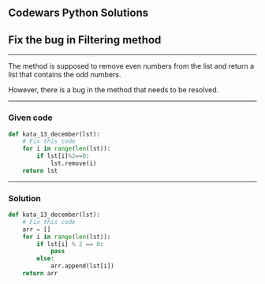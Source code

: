 
Codewars Python Solutions
---
## Fix the bug in Filtering method <br>
---
The method is supposed to remove even numbers from the list and return a list that contains the odd numbers.

However, there is a bug in the method that needs to be resolved.

---
### Given code
```python
def kata_13_december(lst): 
    # Fix this code
    for i in range(len(lst)): 
        if lst[i]%2==0: 
            lst.remove(i)
    return lst
```
---
### Solution
```python
def kata_13_december(lst): 
    # Fix this code
    arr = []
    for i in range(len(lst)): 
        if lst[i] % 2 == 0:
            pass
        else:
            arr.append(lst[i])
    return arr
```
